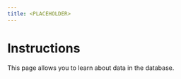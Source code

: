 ```yaml
---
title: <PLACEHOLDER>
---
```


# Instructions

This page allows you to learn about data in the <PLACEHOLDER> database.
